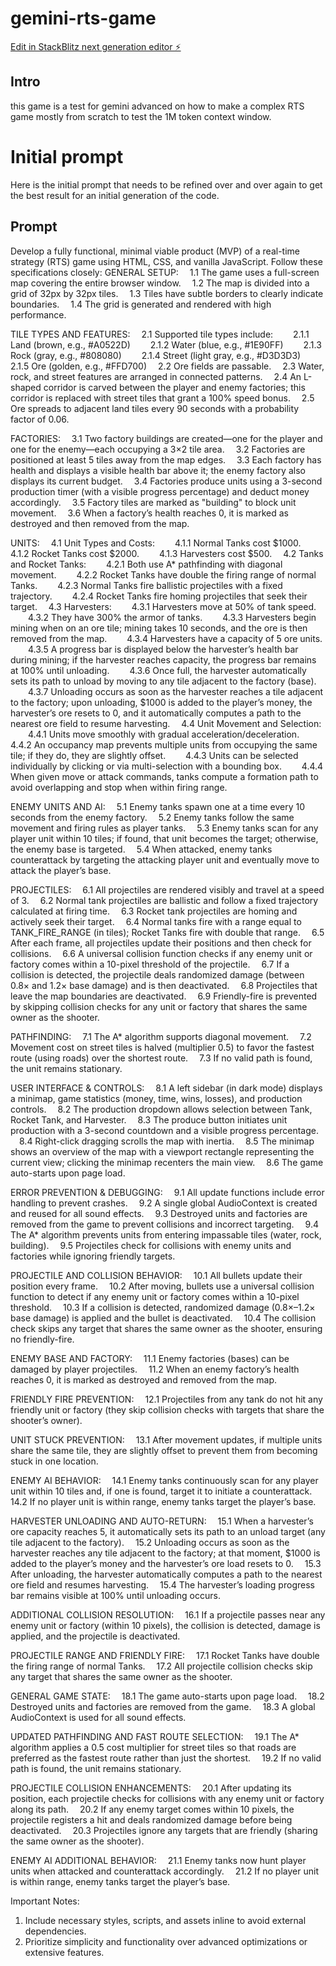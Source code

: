 # gemini-rts-game

[Edit in StackBlitz next generation editor ⚡️](https://stackblitz.com/~/github.com/theSystem85/gemini-rts-game)

## Intro
this game is a test for gemini advanced on how to make a complex RTS game mostly from scratch to test the 1M token context window.

# Initial prompt
Here is the initial prompt that needs to be refined over and over again to get the best result for an initial generation of the code.

## Prompt
Develop a fully functional, minimal viable product (MVP) of a real-time strategy (RTS) game using HTML, CSS, and vanilla JavaScript. Follow these specifications closely:
GENERAL SETUP:
 1.1 The game uses a full-screen map covering the entire browser window.
 1.2 The map is divided into a grid of 32px by 32px tiles.
 1.3 Tiles have subtle borders to clearly indicate boundaries.
 1.4 The grid is generated and rendered with high performance.

TILE TYPES AND FEATURES:
 2.1 Supported tile types include:
  2.1.1 Land (brown, e.g., #A0522D)
  2.1.2 Water (blue, e.g., #1E90FF)
  2.1.3 Rock (gray, e.g., #808080)
  2.1.4 Street (light gray, e.g., #D3D3D3)
  2.1.5 Ore (golden, e.g., #FFD700)
 2.2 Ore fields are passable.
 2.3 Water, rock, and street features are arranged in connected patterns.
 2.4 An L-shaped corridor is carved between the player and enemy factories; this corridor is replaced with street tiles that grant a 100% speed bonus.
 2.5 Ore spreads to adjacent land tiles every 90 seconds with a probability factor of 0.06.

FACTORIES:
 3.1 Two factory buildings are created—one for the player and one for the enemy—each occupying a 3×2 tile area.
 3.2 Factories are positioned at least 5 tiles away from the map edges.
 3.3 Each factory has health and displays a visible health bar above it; the enemy factory also displays its current budget.
 3.4 Factories produce units using a 3-second production timer (with a visible progress percentage) and deduct money accordingly.
 3.5 Factory tiles are marked as "building" to block unit movement.
 3.6 When a factory’s health reaches 0, it is marked as destroyed and then removed from the map.

UNITS:
 4.1 Unit Types and Costs:
  4.1.1 Normal Tanks cost $1000.
  4.1.2 Rocket Tanks cost $2000.
  4.1.3 Harvesters cost $500.
 4.2 Tanks and Rocket Tanks:
  4.2.1 Both use A* pathfinding with diagonal movement.
  4.2.2 Rocket Tanks have double the firing range of normal Tanks.
  4.2.3 Normal Tanks fire ballistic projectiles with a fixed trajectory.
  4.2.4 Rocket Tanks fire homing projectiles that seek their target.
 4.3 Harvesters:
  4.3.1 Harvesters move at 50% of tank speed.
  4.3.2 They have 300% the armor of tanks.
  4.3.3 Harvesters begin mining when on an ore tile; mining takes 10 seconds, and the ore is then removed from the map.
  4.3.4 Harvesters have a capacity of 5 ore units.
  4.3.5 A progress bar is displayed below the harvester’s health bar during mining; if the harvester reaches capacity, the progress bar remains at 100% until unloading.
  4.3.6 Once full, the harvester automatically sets its path to unload by moving to any tile adjacent to the factory (base).
  4.3.7 Unloading occurs as soon as the harvester reaches a tile adjacent to the factory; upon unloading, $1000 is added to the player’s money, the harvester’s ore resets to 0, and it automatically computes a path to the nearest ore field to resume harvesting.
 4.4 Unit Movement and Selection:
  4.4.1 Units move smoothly with gradual acceleration/deceleration.
  4.4.2 An occupancy map prevents multiple units from occupying the same tile; if they do, they are slightly offset.
  4.4.3 Units can be selected individually by clicking or via multi-selection with a bounding box.
  4.4.4 When given move or attack commands, tanks compute a formation path to avoid overlapping and stop when within firing range.

ENEMY UNITS AND AI:
 5.1 Enemy tanks spawn one at a time every 10 seconds from the enemy factory.
 5.2 Enemy tanks follow the same movement and firing rules as player tanks.
 5.3 Enemy tanks scan for any player unit within 10 tiles; if found, that unit becomes the target; otherwise, the enemy base is targeted.
 5.4 When attacked, enemy tanks counterattack by targeting the attacking player unit and eventually move to attack the player’s base.

PROJECTILES:
 6.1 All projectiles are rendered visibly and travel at a speed of 3.
 6.2 Normal tank projectiles are ballistic and follow a fixed trajectory calculated at firing time.
 6.3 Rocket tank projectiles are homing and actively seek their target.
 6.4 Normal tanks fire with a range equal to TANK_FIRE_RANGE (in tiles); Rocket Tanks fire with double that range.
 6.5 After each frame, all projectiles update their positions and then check for collisions.
 6.6 A universal collision function checks if any enemy unit or factory comes within a 10-pixel threshold of the projectile.
 6.7 If a collision is detected, the projectile deals randomized damage (between 0.8× and 1.2× base damage) and is then deactivated.
 6.8 Projectiles that leave the map boundaries are deactivated.
 6.9 Friendly-fire is prevented by skipping collision checks for any unit or factory that shares the same owner as the shooter.

PATHFINDING:
 7.1 The A* algorithm supports diagonal movement.
 7.2 Movement cost on street tiles is halved (multiplier 0.5) to favor the fastest route (using roads) over the shortest route.
 7.3 If no valid path is found, the unit remains stationary.

USER INTERFACE & CONTROLS:
 8.1 A left sidebar (in dark mode) displays a minimap, game statistics (money, time, wins, losses), and production controls.
 8.2 The production dropdown allows selection between Tank, Rocket Tank, and Harvester.
 8.3 The produce button initiates unit production with a 3-second countdown and a visible progress percentage.
 8.4 Right-click dragging scrolls the map with inertia.
 8.5 The minimap shows an overview of the map with a viewport rectangle representing the current view; clicking the minimap recenters the main view.
 8.6 The game auto-starts upon page load.

ERROR PREVENTION & DEBUGGING:
 9.1 All update functions include error handling to prevent crashes.
 9.2 A single global AudioContext is created and reused for all sound effects.
 9.3 Destroyed units and factories are removed from the game to prevent collisions and incorrect targeting.
 9.4 The A* algorithm prevents units from entering impassable tiles (water, rock, building).
 9.5 Projectiles check for collisions with enemy units and factories while ignoring friendly targets.

PROJECTILE AND COLLISION BEHAVIOR:
 10.1 All bullets update their position every frame.
 10.2 After moving, bullets use a universal collision function to detect if any enemy unit or factory comes within a 10-pixel threshold.
 10.3 If a collision is detected, randomized damage (0.8×–1.2× base damage) is applied and the bullet is deactivated.
 10.4 The collision check skips any target that shares the same owner as the shooter, ensuring no friendly-fire.

ENEMY BASE AND FACTORY:
 11.1 Enemy factories (bases) can be damaged by player projectiles.
 11.2 When an enemy factory’s health reaches 0, it is marked as destroyed and removed from the map.

FRIENDLY FIRE PREVENTION:
 12.1 Projectiles from any tank do not hit any friendly unit or factory (they skip collision checks with targets that share the shooter’s owner).

UNIT STUCK PREVENTION:
 13.1 After movement updates, if multiple units share the same tile, they are slightly offset to prevent them from becoming stuck in one location.

ENEMY AI BEHAVIOR:
 14.1 Enemy tanks continuously scan for any player unit within 10 tiles and, if one is found, target it to initiate a counterattack.
 14.2 If no player unit is within range, enemy tanks target the player’s base.

HARVESTER UNLOADING AND AUTO-RETURN:
 15.1 When a harvester’s ore capacity reaches 5, it automatically sets its path to an unload target (any tile adjacent to the factory).
 15.2 Unloading occurs as soon as the harvester reaches any tile adjacent to the factory; at that moment, $1000 is added to the player’s money and the harvester’s ore load resets to 0.
 15.3 After unloading, the harvester automatically computes a path to the nearest ore field and resumes harvesting.
 15.4 The harvester’s loading progress bar remains visible at 100% until unloading occurs.

ADDITIONAL COLLISION RESOLUTION:
 16.1 If a projectile passes near any enemy unit or factory (within 10 pixels), the collision is detected, damage is applied, and the projectile is deactivated.

PROJECTILE RANGE AND FRIENDLY FIRE:
 17.1 Rocket Tanks have double the firing range of normal Tanks.
 17.2 All projectile collision checks skip any target that shares the same owner as the shooter.

GENERAL GAME STATE:
 18.1 The game auto-starts upon page load.
 18.2 Destroyed units and factories are removed from the game.
 18.3 A global AudioContext is used for all sound effects.

UPDATED PATHFINDING AND FAST ROUTE SELECTION:
 19.1 The A* algorithm applies a 0.5 cost multiplier for street tiles so that roads are preferred as the fastest route rather than just the shortest.
 19.2 If no valid path is found, the unit remains stationary.

PROJECTILE COLLISION ENHANCEMENTS:
 20.1 After updating its position, each projectile checks for collisions with any enemy unit or factory along its path.
 20.2 If any enemy target comes within 10 pixels, the projectile registers a hit and deals randomized damage before being deactivated.
 20.3 Projectiles ignore any targets that are friendly (sharing the same owner as the shooter).

ENEMY AI ADDITIONAL BEHAVIOR:
 21.1 Enemy tanks now hunt player units when attacked and counterattack accordingly.
 21.2 If no player unit is within range, enemy tanks target the player’s base.

Important Notes:
1. Include necessary styles, scripts, and assets inline to avoid external dependencies.
3. Prioritize simplicity and functionality over advanced optimizations or extensive features.
